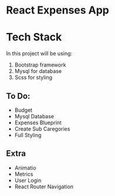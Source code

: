 # React Expenses App

# Tech Stack

In this project will be using:
1) Bootstrap framework
2) Mysql for database
3) Scss for styling

## To Do:

* Budget
* Mysql Database
* Expenses Blueprint
* Create Sub Caregories
* Full Styling

## Extra

* Animatio
* Metrics
* User Login
* React Router Navigation
